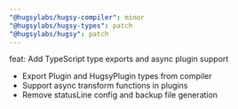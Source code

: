 ```yaml
---
"@hugsylabs/hugsy-compiler": minor
"@hugsylabs/hugsy-types": patch
"@hugsylabs/hugsy": patch
---
```


feat: Add TypeScript type exports and async plugin support

- Export Plugin and HugsyPlugin types from compiler
- Support async transform functions in plugins
- Remove statusLine config and backup file generation
